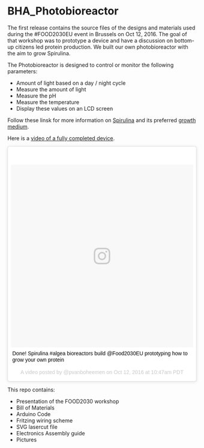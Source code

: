 # BHA_Photobioreactor

The first release contains the source files of the designs and materials used during the #FOOD2030EU event in Brussels on Oct 12, 2016. The goal of that workshop was to prototype a device and have a discussion on bottom-up citizens led protein production. We built our own photobioreactor with the aim to grow Spirulina.

The Photobioreactor is designed to control or monitor the following parameters:

* Amount of light based on a day / night cycle
* Measure the amount of light
* Measure the pH
* Measure the temperature
* Display these values on an LCD screen

Follow these linsk for more information on [Spirulina](http://biohackacademy.github.io/bha3/annex/culture-collection/spirulina-maxima/) and its preferred [growth medium](http://biohackacademy.github.io/bha3/annex/cultivation-media/spirulina-medium/).

Here is a [video of a fully completed device](https://www.instagram.com/p/BLeMfMBlUFr/?taken-by=pvanboheemen).

<blockquote class="instagram-media" data-instgrm-captioned data-instgrm-version="7" style=" background:#FFF; border:0; border-radius:3px; box-shadow:0 0 1px 0 rgba(0,0,0,0.5),0 1px 10px 0 rgba(0,0,0,0.15); margin: 1px; max-width:658px; padding:0; width:99.375%; width:-webkit-calc(100% - 2px); width:calc(100% - 2px);"><div style="padding:8px;"> <div style=" background:#F8F8F8; line-height:0; margin-top:40px; padding:50.0% 0; text-align:center; width:100%;"> <div style=" background:url(data:image/png;base64,iVBORw0KGgoAAAANSUhEUgAAACwAAAAsCAMAAAApWqozAAAABGdBTUEAALGPC/xhBQAAAAFzUkdCAK7OHOkAAAAMUExURczMzPf399fX1+bm5mzY9AMAAADiSURBVDjLvZXbEsMgCES5/P8/t9FuRVCRmU73JWlzosgSIIZURCjo/ad+EQJJB4Hv8BFt+IDpQoCx1wjOSBFhh2XssxEIYn3ulI/6MNReE07UIWJEv8UEOWDS88LY97kqyTliJKKtuYBbruAyVh5wOHiXmpi5we58Ek028czwyuQdLKPG1Bkb4NnM+VeAnfHqn1k4+GPT6uGQcvu2h2OVuIf/gWUFyy8OWEpdyZSa3aVCqpVoVvzZZ2VTnn2wU8qzVjDDetO90GSy9mVLqtgYSy231MxrY6I2gGqjrTY0L8fxCxfCBbhWrsYYAAAAAElFTkSuQmCC); display:block; height:44px; margin:0 auto -44px; position:relative; top:-22px; width:44px;"></div></div> <p style=" margin:8px 0 0 0; padding:0 4px;"> <a href="https://www.instagram.com/p/BLeMfMBlUFr/" style=" color:#000; font-family:Arial,sans-serif; font-size:14px; font-style:normal; font-weight:normal; line-height:17px; text-decoration:none; word-wrap:break-word;" target="_blank">Done! Spirulina #algea bioreactors build @Food2030EU prototyping how to grow your own protein</a></p> <p style=" color:#c9c8cd; font-family:Arial,sans-serif; font-size:14px; line-height:17px; margin-bottom:0; margin-top:8px; overflow:hidden; padding:8px 0 7px; text-align:center; text-overflow:ellipsis; white-space:nowrap;">A video posted by @pvanboheemen on <time style=" font-family:Arial,sans-serif; font-size:14px; line-height:17px;" datetime="2016-10-12T17:47:55+00:00">Oct 12, 2016 at 10:47am PDT</time></p></div></blockquote> <script async defer src="//platform.instagram.com/en_US/embeds.js"></script>

This repo contains:

* Presentation of the FOOD2030 workshop
* Bill of Materials
* Arduino Code
* Fritzing wiring scheme
* SVG lasercut file
* Electronics Assembly guide
* Pictures